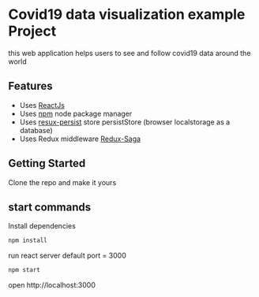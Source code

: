 # Covid19 data visualization example Project

this web application helps users to see and follow covid19 data around the world

## Features
 - Uses [ReactJs](https://reactjs.org/) 
 - Uses [npm](https://npm.com) node package manager
 - Uses [resux-persist](https://www.npmjs.com/package/redux-persist) store persistStore (browser localstorage as a database)
 - Uses Redux middleware [Redux-Saga](https://redux-saga.js.org/)
 
## Getting Started
Clone the repo and make it yours

## start commands

Install dependencies

```bash
npm install
```
run react server
default port = 3000

```bash
npm start
```
open http://localhost:3000